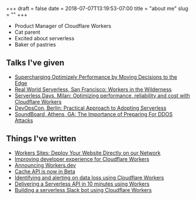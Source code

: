 +++ 
draft = false
date = 2018-07-07T13:19:53-07:00
title = "about me"
slug = "" 
+++
- Product Manager of Cloudflare Workers
- Cat parent
- Excited about serverless
- Baker of pastries

## Talks I've given
- <a href="https://www.optimizely.com/sessions/safer-faster-better-implementing-optimizely-the-right-way/">Supercharging Optimizely Performance by Moving Decisions to the Edge</a>
- <a href="https://www.youtube.com/watch?v=kGeu2GzyVKw">Real World Serverless, San Francisco: Workers in the Wilderness</a>
- <a href="https://www.youtube.com/watch?v=pM76SQ9ERrg">Serverless Days, Milan: Optimizing performance, reliability and cost with Cloudflare Workers</a>
- <a href="https://devopsconference.de/speaker/rita-kozlov/">DevOpsCon, Berlin: Practical Approach to Adopting Serverless</a>
- <a href="https://soundboardevent.com/speakers/rita-kozlov/">SoundBoard, Athens, GA: The Importance of Preparing For DDOS Attacks</a>

## Things I've written
- <a href="https://blog.cloudflare.com/workers-sites/">Workers Sites: Deploy Your Website Directly on our Network</a>
- <a href="https://blog.cloudflare.com/just-write-code-improving-developer-experience-for-cloudflare-workers/"> Improving developer experience for Cloudflare Workers </a>
- <a href="https://blog.cloudflare.com/announcing-workers-dev/">Announcing Workers.dev</a>
- <a href="https://blog.cloudflare.com/cache-api-for-cloudflare-workers-is-now-in-beta/">Cache API is now in Beta</a>
- <a href="https://blog.cloudflare.com/identifying-and-alerting-on-data-loss-using-workers/">Identifying and alerting on data loss using Cloudflare Workers </a>
- <a href="https://blog.cloudflare.com/delivering-a-serverless-api-in-10-minutes-using-workers/">Delivering a Serverless API in 10 minutes using Workers</a>
- <a href="https://blog.cloudflare.com/building-a-serverless-slack-bot-using-cloudflare-workers/">Building a serverless Slack bot using Cloudflare Workers</a>